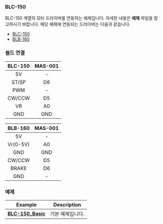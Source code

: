 ### BLC-150

BLC-150 계열의 모터 드라이버를 연동하는 예제입니다. 자세한 내용은 **예제** 파일을 참고하시기 바랍니다. 해당 예제에 연동되는 드라이버는 다음과 같습니다.

* [BLC-150][1]
* [BLB-160][2]

[1]:https://www.motorbank.kr/goods/goods_view.php?goodsNo=1000009113
[2]:https://www.motorbank.kr/goods/goods_view.php?goodsNo=1000009614

### 쉴드 연결

| BLC-150 | MAS-001 |
|:-----------:|:----------------------:|
| 5V | - |
| ST/SP | D6 |
| PWM | - |
| CW/CCW | D5 |
| VR | A0 |
| GND | GND |

| BLB-160 | MAS-001 |
|:-----------:|:----------------------:|
| 5V | - |
| Vr(0-5V) | A0 |
| GND | GND |
| CW/CCW | D5 |
| BRAKE | D6 |
| GND | - |

### 예제

| Example | Description  |
|-----------|----------------------|
| [**BLC-150_Basic**](./BLC-150_Basic) | 기본 예제입니다. |